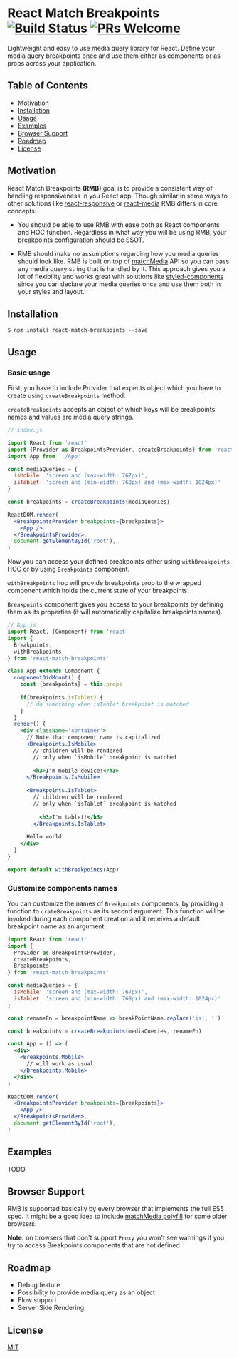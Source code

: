 # React Match Breakpoints [![Build Status](https://travis-ci.org/michalklim/react-match-breakpoints.svg?branch=master)](https://travis-ci.org/michalklim/react-match-breakpoints) [![PRs Welcome](https://img.shields.io/badge/PRs-welcome-brightgreen.svg?style=flat-square)](http://makeapullrequest.com)

Lightweight and easy to use media query library for React. Define your media query breakpoints once and use them either as components or as props across your application.

## Table of Contents

* [Motivation](#motivation)
* [Installation](#installation)
* [Usage](#usage)
* [Examples](#examples)
* [Browser Support](#browser-support)
* [Roadmap](#roadmap)
* [License](#license)

## Motivation

React Match Breakpoints **(RMB)** goal is to provide a consistent way of handling responsiveness in you React app.
Though similar in some ways to other solutions like [react-responsive](https://github.com/contra/react-responsive) or [react-media](https://github.com/ReactTraining/react-media) 
RMB differs in core concepts: 
* You should be able to use RMB with ease both as React components and HOC function. 
Regardless in what way you will be using RMB, your breakpoints configuration should be SSOT.

* RMB should make no assumptions regarding how you media queries should look like. 
RMB is built on top of [matchMedia](https://developer.mozilla.org/en-US/docs/Web/API/Window/matchMedia) API so you can pass any media query
string that is handled by it. This approach gives you a lot of flexibility and works great with solutions like [styled-components](https://github.com/styled-components/styled-components) since
you can declare your media queries once and use them both in your styles and layout.


## Installation

```console
$ npm install react-match-breakpoints --save
```

## Usage

### Basic usage
First, you have to include Provider that expects object which you have to create using `createBreakpoints` method. 

`createBreakpoints` accepts an object of which keys will be breakpoints names and values are media query strings. 

```jsx
// index.js

import React from 'react'
import {Provider as BreakpointsProvider, createBreakpoints} from 'react-match-breakpoints'
import App from './App'

const mediaQueries = {
  isMobile: 'screen and (max-width: 767px)',
  isTablet: 'screen and (min-width: 768px) and (max-width: 1024px)'
}

const breakpoints = createBreakpoints(mediaQueries)

ReactDOM.render(
  <BreakpointsProvider breakpoints={breakpoints}>
    <App />
  </BreakpointsProvider>,
  document.getElementById('root'),
)
```

Now you can access your defined breakpoints either using `withBreakpoints` HOC or by using `Breakpoints` component.
 
`withBreakpoints` hoc will provide breakpoints prop to the wrapped component which holds the current state of your breakpoints.

`Breakpoints` component gives you access to your breakpoints by defining them as its properties (it will automatically capitalize breakpoints names).

```jsx
// App.js
import React, {Component} from 'react'
import {
  Breakpoints, 
  withBreakpoints
} from 'react-match-breakpoints'

class App extends Component {
  componentDidMount() {
    const {breakpoints} = this.props
    
    if(breakpoints.isTablet) {
      // do something when isTablet breakpoint is matched
    }
  }
  render() {
    <div className='container'>
      // Note that component name is capitalized      
      <Breakpoints.IsMobile>
        // children will be rendered 
        // only when `isMobile` breakpoint is matched
        
        <h3>I'm mobile device!</h3>
      </Breakpoints.IsMobile>
      
      <Breakpoints.IsTablet>
        // children will be rendered 
        // only when `isTablet` breakpoint is matched
              
          <h3>I'm tablet!</h3>
        </Breakpoints.IsTablet>
            
      Hello world
    </div>
  }
}

export default withBreakpoints(App)
```

### Customize components names

You can customize the names of `Breakpoints` components, by providing a function to `crateBreakpoints` as its second argument.
This function will be invoked during each component creation and it receives a default breakpoint name as an argument.

```jsx
import React from 'react'
import {
  Provider as BreakpointsProvider, 
  createBreakpoints, 
  Breakpoints
} from 'react-match-breakpoints'

const mediaQueries = {
  isMobile: 'screen and (max-width: 767px)',
  isTablet: 'screen and (min-width: 768px) and (max-width: 1024px)'
}

const renameFn = breakpointName => breakPointName.replace('is', '')

const breakpoints = createBreakpoints(mediaQueries, renameFn)

const App = () => (
  <div>
    <Breakpoints.Mobile>
      // will work as usual
    </Breakpoints.Mobile>
  </div>
)

ReactDOM.render(
  <BreakpointsProvider breakpoints={breakpoints}>
    <App />
  </BreakpointsProvider>,
  document.getElementById('root'),
)

```

## Examples

TODO

## Browser Support

RMB is supported basically by every browser that implements the full ES5 spec. It might be a good idea to include [matchMedia polyfill](https://github.com/paulirish/matchMedia.js/) for some older browsers.

**Note:** on browsers that don't support `Proxy` you won't see warnings if you try to access Breakpoints components that are not defined.

## Roadmap

* Debug feature
* Possibility to provide media query as an object
* Flow support
* Server Side Rendering

## License
[MIT](https://github.com/michalklim/react-match-breakpoints/blob/master/LICENSE)